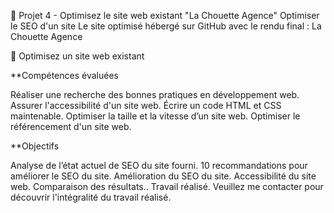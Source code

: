 📎 Projet 4 - Optimisez le site web existant "La Chouette Agence"
Optimiser le SEO d'un site
Le site optimisé hébergé sur GitHub avec le rendu final : La Chouette Agence

🔨 Optimisez un site web existant

**Compétences évaluées

Réaliser une recherche des bonnes pratiques en développement web.
Assurer l'accessibilité d'un site web.
Écrire un code HTML et CSS maintenable.
Optimiser la taille et la vitesse d’un site web.
Optimiser le référencement d'un site web.

**Objectifs

Analyse de l’état actuel de SEO du site fourni.
10 recommandations pour améliorer le SEO du site.
Amélioration du SEO du site.
Accessibilité du site web.
Comparaison des résultats..
Travail réalisé.
Veuillez me contacter pour découvrir l'intégralité du travail réalisé.
